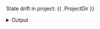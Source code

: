 State drift in project: {{ .ProjectDir }}

<details>
<summary>Output</summary>

```hcl
{{ .Output }}
```
</details>
